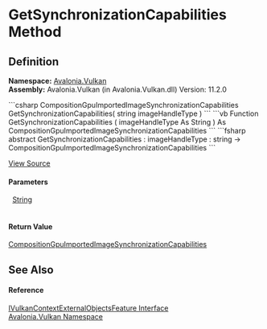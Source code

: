 # GetSynchronizationCapabilities Method




## Definition
**Namespace:** <a href="N_Avalonia_Vulkan">Avalonia.Vulkan</a>  
**Assembly:** Avalonia.Vulkan (in Avalonia.Vulkan.dll) Version: 11.2.0

<Tabs groupId="api-code-preview">
<TabItem value="csharp" label="C#">
```csharp
CompositionGpuImportedImageSynchronizationCapabilities GetSynchronizationCapabilities(
	string imageHandleType
)
```
</TabItem>
<TabItem value="vb" label="VB">
```vb
Function GetSynchronizationCapabilities ( 
	imageHandleType As String
) As CompositionGpuImportedImageSynchronizationCapabilities
```
</TabItem>
<TabItem value="fsharp" label="F#">
```fsharp
abstract GetSynchronizationCapabilities : 
        imageHandleType : string -> CompositionGpuImportedImageSynchronizationCapabilities 
```
</TabItem>
</Tabs>



<a href="https://github.com/AvaloniaUI/Avalonia/tree/master/src/Avalonia.Vulkan/IVulkanContextExternalObjectsFeature.cs" title="View the source code">View Source</a>



#### Parameters
<dl><dt>  <a href="https://learn.microsoft.com/dotnet/api/system.string" target="_blank" rel="noopener noreferrer">String</a></dt><dd> </dd></dl>

#### Return Value
<a href="T_Avalonia_Rendering_Composition_CompositionGpuImportedImageSynchronizationCapabilities">CompositionGpuImportedImageSynchronizationCapabilities</a>

## See Also


#### Reference
<a href="T_Avalonia_Vulkan_IVulkanContextExternalObjectsFeature">IVulkanContextExternalObjectsFeature Interface</a>  
<a href="N_Avalonia_Vulkan">Avalonia.Vulkan Namespace</a>  

